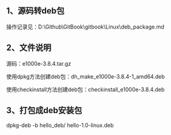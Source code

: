 ## 1、源码转deb包
操作记录见：D:\Github\GitBook\gitbook\Linux\deb_package.md

## 2、文件说明
源码：e1000e-3.8.4.tar.gz

使用dpkg方法创建deb包：dh_make_e1000e-3.8.4-1_amd64.deb

使用checkinstall方法创建deb包：checkinstall_e1000e-3.8.4.deb

## 3、打包成deb安装包
dpkg-deb -b hello_deb/ hello-1.0-linux.deb

